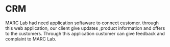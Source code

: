 # CRM
MARC Lab had need application softaware to connect customer. through this web application, our client give updates ,product information and offers to the customers. Through this application customer can give feedback and complaint to MARC  Lab.
